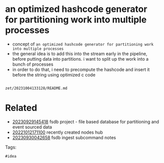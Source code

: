 # an optimized hashcode generator for partitioning work into multiple processes

- concept of `an optimized hashcode generator for partitioning work into multiple processes`
- the general idea is to add this into the stream early in the pipeline, before putting data into partitions. i want to split up the work into a bunch of processes
- in order to do that, i need to precompute the hashcode and insert it before the string using optimized c code

```
```

` zet/20231004133128/README.md `

# Related

- [20230929145418](/zet/20230929145418/README.md) fsdb project - file based database for partitioning and event sourced data
- [20221012171100](/zet/20221012171100/README.md) recently created nodes hub
- [20230930042658](/zet/20230930042658/README.md) fsdb ingest subcommand notes

Tags:

    #idea
